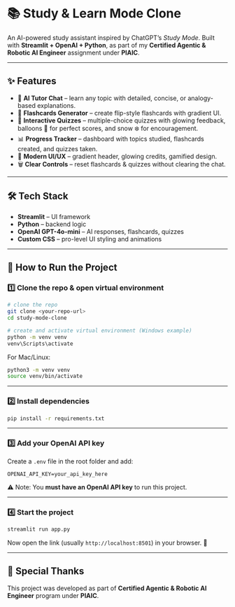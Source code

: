 # 📚 Study & Learn Mode Clone

An AI-powered study assistant inspired by ChatGPT’s *Study Mode*.
Built with **Streamlit + OpenAI + Python**, as part of my **Certified Agentic & Robotic AI Engineer** assignment under **PIAIC**.

---

## ✨ Features

* 💬 **AI Tutor Chat** – learn any topic with detailed, concise, or analogy-based explanations.
* 📝 **Flashcards Generator** – create flip-style flashcards with gradient UI.
* 🎲 **Interactive Quizzes** – multiple-choice quizzes with glowing feedback, balloons 🎈 for perfect scores, and snow ❄️ for encouragement.
* 📊 **Progress Tracker** – dashboard with topics studied, flashcards created, and quizzes taken.
* 🎨 **Modern UI/UX** – gradient header, glowing credits, gamified design.
* 🗑️ **Clear Controls** – reset flashcards & quizzes without clearing the chat.

---

## 🛠️ Tech Stack

* **Streamlit** – UI framework
* **Python** – backend logic
* **OpenAI GPT-4o-mini** – AI responses, flashcards, quizzes
* **Custom CSS** – pro-level UI styling and animations

---

## 🚀 How to Run the Project

### 1️⃣ Clone the repo & open virtual environment

```bash
# clone the repo
git clone <your-repo-url>
cd study-mode-clone

# create and activate virtual environment (Windows example)
python -m venv venv
venv\Scripts\activate
```

For Mac/Linux:

```bash
python3 -m venv venv
source venv/bin/activate
```

---

### 2️⃣ Install dependencies

```bash
pip install -r requirements.txt
```

---

### 3️⃣ Add your OpenAI API key

Create a `.env` file in the root folder and add:

```
OPENAI_API_KEY=your_api_key_here
```

⚠️ Note: You **must have an OpenAI API key** to run this project.

---

### 4️⃣ Start the project

```bash
streamlit run app.py
```

Now open the link (usually `http://localhost:8501`) in your browser. 🎉

---

## 🙏 Special Thanks

This project was developed as part of **Certified Agentic & Robotic AI Engineer** program under **PIAIC**.



